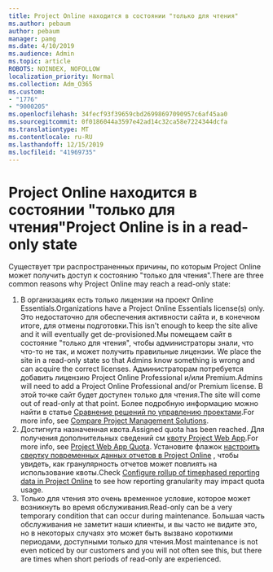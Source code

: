```yaml
---
title: Project Online находится в состоянии "только для чтения"
ms.author: pebaum
author: pebaum
manager: pamg
ms.date: 4/10/2019
ms.audience: Admin
ms.topic: article
ROBOTS: NOINDEX, NOFOLLOW
localization_priority: Normal
ms.collection: Adm_O365
ms.custom:
- "1776"
- "9000205"
ms.openlocfilehash: 34fecf93f39659cbd26998697090957c6af45aa0
ms.sourcegitcommit: 0f0186044a3597e42ad14c32ca58e7224344dcfa
ms.translationtype: MT
ms.contentlocale: ru-RU
ms.lasthandoff: 12/15/2019
ms.locfileid: "41969735"
---
```

# <a name="project-online-is-in-a-read-only-state"></a><span data-ttu-id="f9c15-102">Project Online находится в состоянии "только для чтения"</span><span class="sxs-lookup"><span data-stu-id="f9c15-102">Project Online is in a read-only state</span></span>

<span data-ttu-id="f9c15-103">Существует три распространенных причины, по которым Project Online может получить доступ к состоянию "только для чтения".</span><span class="sxs-lookup"><span data-stu-id="f9c15-103">There are three common reasons why Project Online may reach a read-only state:</span></span>

1. <span data-ttu-id="f9c15-104">В организациях есть только лицензии на проект Online Essentials.</span><span class="sxs-lookup"><span data-stu-id="f9c15-104">Organizations have a Project Online Essentials license(s) only.</span></span> <span data-ttu-id="f9c15-105">Это недостаточно для обеспечения активности сайта и, в конечном итоге, для отмены подготовки.</span><span class="sxs-lookup"><span data-stu-id="f9c15-105">This isn't enough to keep the site alive and it will eventually get de-provisioned.</span></span><span data-ttu-id="f9c15-106">Мы помещаем сайт в состояние "только для чтения", чтобы администраторы знали, что что-то не так, и может получить правильные лицензии.</span><span class="sxs-lookup"><span data-stu-id="f9c15-106"> We place the site in a read-only state so that Admins know something is wrong and can acquire the correct licenses.</span></span> <span data-ttu-id="f9c15-107">Администраторам потребуется добавить лицензию Project Online Professional и/или Premium.</span><span class="sxs-lookup"><span data-stu-id="f9c15-107">Admins will need to add a Project Online Professional and/or Premium license.</span></span> <span data-ttu-id="f9c15-108">В этой точке сайт будет доступен только для чтения.</span><span class="sxs-lookup"><span data-stu-id="f9c15-108">The site will come out of read-only at that point.</span></span> <span data-ttu-id="f9c15-109">Более подробную информацию можно найти в статье [Сравнение решений по управлению проектами](https://products.office.com/project/compare-microsoft-project-management-software?tab=1).</span><span class="sxs-lookup"><span data-stu-id="f9c15-109">For more info, see [Compare Project Management Solutions](https://products.office.com/project/compare-microsoft-project-management-software?tab=1).</span></span>
2. <span data-ttu-id="f9c15-110">Достигнута назначенная квота.</span><span class="sxs-lookup"><span data-stu-id="f9c15-110">Assigned quota has been reached.</span></span> <span data-ttu-id="f9c15-111">Для получения дополнительных сведений см [квоту Project Web App](https://docs.microsoft.com/projectonline/tune-project-online-performance#project-web-app-quota).</span><span class="sxs-lookup"><span data-stu-id="f9c15-111">For more info, see [Project Web App Quota](https://docs.microsoft.com/projectonline/tune-project-online-performance#project-web-app-quota).</span></span> <span data-ttu-id="f9c15-112">Установите флажок [настроить свертку повременных данных отчетов в Project Online](https://docs.microsoft.com/ProjectOnline/configure-rollup-of-timephased-reporting-data-in-project-online?redirectSourcePath=%252fen-us%252farticle%252fConfigure-rollup-of-timephased-reporting-data-in-Project-Online-da8487fe-899e-4510-a264-e2ebc948928c) , чтобы увидеть, как гранулярность отчетов может повлиять на использование квоты.</span><span class="sxs-lookup"><span data-stu-id="f9c15-112">Check [Configure rollup of timephased reporting data in Project Online](https://docs.microsoft.com/ProjectOnline/configure-rollup-of-timephased-reporting-data-in-project-online?redirectSourcePath=%252fen-us%252farticle%252fConfigure-rollup-of-timephased-reporting-data-in-Project-Online-da8487fe-899e-4510-a264-e2ebc948928c) to see how reporting granularity may impact quota usage.</span></span>
3. <span data-ttu-id="f9c15-113">Только для чтения это очень временное условие, которое может возникнуть во время обслуживания.</span><span class="sxs-lookup"><span data-stu-id="f9c15-113">Read-only can be a very temporary condition that can occur during maintenance.</span></span> <span data-ttu-id="f9c15-114">Большая часть обслуживания не заметит наши клиенты, и вы часто не видите это, но в некоторых случаях это может быть вызвано короткими периодами, доступными только для чтения.</span><span class="sxs-lookup"><span data-stu-id="f9c15-114">Most maintenance is not even noticed by our customers and you will not often see this, but there are times when short periods of read-only are experienced.</span></span>
